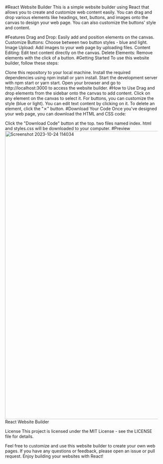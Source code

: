 #React Website Builder
This is a simple website builder using React that allows you to create and customize web content easily. You can drag and drop various elements like headings, text, buttons, and images onto the canvas to design your web page. You can also customize the buttons' style and content.

#Features
Drag and Drop: Easily add and position elements on the canvas.
Customize Buttons: Choose between two button styles - blue and light.
Image Upload: Add images to your web page by uploading files.
Content Editing: Edit text content directly on the canvas.
Delete Elements: Remove elements with the click of a button.
#Getting Started
To use this website builder, follow these steps:

Clone this repository to your local machine.
Install the required dependencies using npm install or yarn install.
Start the development server with npm start or yarn start.
Open your browser and go to http://localhost:3000 to access the website builder.
#How to Use
Drag and drop elements from the sidebar onto the canvas to add content.
Click on any element on the canvas to select it.
For buttons, you can customize the style (blue or light).
You can edit text content by clicking on it.
To delete an element, click the "⨯" button.
#Download Your Code
Once you've designed your web page, you can download the HTML and CSS code:

Click the "Download Code" button at the top.
two files named index.
html and styles.css will be downloaded to your computer.
#Preview
<img width="947" alt="Screenshot 2023-10-24 114034" src="https://github.com/ifeanyianyanwu/simple_drag_n_drop_website_builder/assets/75376053/5b36a6f7-6218-4558-b7f0-445247464af2">
React Website Builder

License
This project is licensed under the MIT License - see the LICENSE file for details.

Feel free to customize and use this website builder to create your own web pages. If you have any questions or feedback, please open an issue or pull request. Enjoy building your websites with React!
